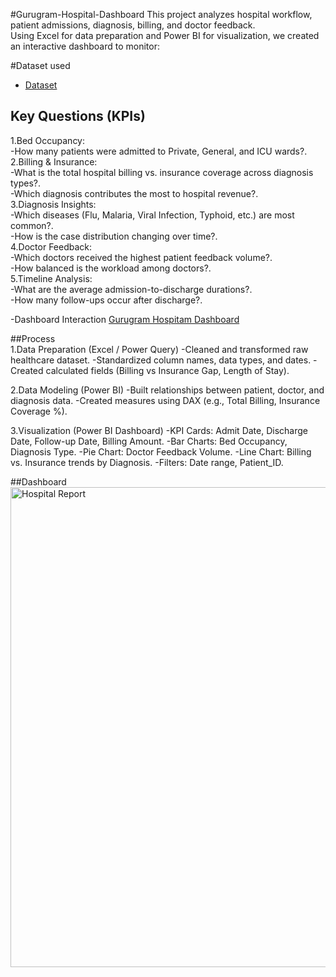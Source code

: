 #Gurugram-Hospital-Dashboard
This project analyzes hospital workflow, patient admissions, diagnosis, billing, and doctor feedback.                                                                                      
Using Excel for data preparation and Power BI for visualization, we created an interactive dashboard to monitor:

#Dataset used 
- <a href="https://github.com/Rajankumar19/Data-Analysis-Dahboard/blob/22dead4ddec696b23a0b375fcd20288fcdb686e2/Healtcare-Dataset.xlsx"> Dataset </a>

## Key Questions (KPIs)                                                                                                                                                                    
1.Bed Occupancy:                                                                                                                                                                           
-How many patients were admitted to Private, General, and ICU wards?.                                                                                                                      
2.Billing & Insurance:                                                                                                                                                                     
-What is the total hospital billing vs. insurance coverage across diagnosis types?.                                                                                                        
-Which diagnosis contributes the most to hospital revenue?.                                                                                                                                
3.Diagnosis Insights:                                                                                                                                                                      
-Which diseases (Flu, Malaria, Viral Infection, Typhoid, etc.) are most common?.                                                                                                           
-How is the case distribution changing over time?.                                                                                                                                         
4.Doctor Feedback:                                                                                                                                                                         
-Which doctors received the highest patient feedback volume?.                                                                                                                              
-How balanced is the workload among doctors?.                                                                                                                                              
5.Timeline Analysis:                                                                                                                                                                       
-What are the average admission-to-discharge durations?.                                                                                                                                  
-How many follow-ups occur after discharge?.                                                                                                                                              
                                                                                                                                                                                         
-Dashboard Interaction <a href="https://github.com/Rajankumar19/Data-Analysis-Dahboard/blob/22dead4ddec696b23a0b375fcd20288fcdb686e2/Hospital%20Report.png"> Gurugram Hospitam Dashboard </a>

##Process                                                                                                                                                                                  
1.Data Preparation (Excel / Power Query)
-Cleaned and transformed raw healthcare dataset.
-Standardized column names, data types, and dates.
-Created calculated fields (Billing vs Insurance Gap, Length of Stay).

2.Data Modeling (Power BI)
-Built relationships between patient, doctor, and diagnosis data.
-Created measures using DAX (e.g., Total Billing, Insurance Coverage %).

3.Visualization (Power BI Dashboard)
-KPI Cards: Admit Date, Discharge Date, Follow-up Date, Billing Amount.
-Bar Charts: Bed Occupancy, Diagnosis Type.
-Pie Chart: Doctor Feedback Volume.
-Line Chart: Billing vs. Insurance trends by Diagnosis.
-Filters: Date range, Patient_ID.

##Dashboard
<img width="1366" height="768" alt="Hospital Report" src="https://github.com/user-attachments/assets/a3dcded0-89fb-498c-9ace-08ed310d07a4" />


